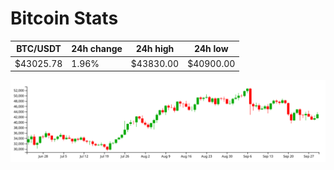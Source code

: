 # Bitcoin Stats

BTC/USDT|24h change|24h high|24h low|
|---|---|---|---|
|$43025.78|1.96%|$43830.00|$40900.00|

<img src="./chart.svg">
